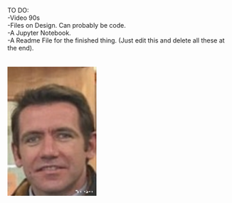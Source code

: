 TO DO: </br>
-Video 90s</br>
-Files on Design. Can probably be code.</br>
-A Jupyter Notebook.</br>
-A Readme File for the finished thing. (Just edit this and delete all these at the end).</br>
</br>
</br>
<img src="testing.jpg" alt="O'Brien" width="200"/>
